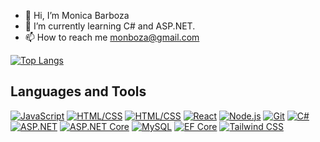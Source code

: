 - 👋 Hi, I’m Monica Barboza
- 🌱 I’m currently learning C# and ASP.NET.
- 📫 How to reach me monboza@gmail.com

<!---
MonBoza/MonBoza is a ✨ special ✨ repository because its `README.md` (this file) appears on your GitHub profile.
You can click the Preview link to take a look at your changes.
--->


[![Top Langs](https://github-readme-stats.vercel.app/api/top-langs/?username=MonBoza&layout=compact)](https://github.com/MonBoza)

## Languages and Tools

 [![JavaScript](https://img.shields.io/badge/-JavaScript-yellow)](https://www.javascript.com/)
 [![HTML/CSS](https://img.shields.io/badge/-HTML%2FCSS-blue)](https://developer.mozilla.org/en-US/docs/Web/HTML) [![HTML/CSS](https://img.shields.io/badge/-CSS3-green)](https://developer.mozilla.org/en-US/docs/Web/CSS)
 [![React](https://img.shields.io/badge/-React-blue)](https://reactjs.org/)
 [![Node.js](https://img.shields.io/badge/-Node.js-green)](https://nodejs.org/)
 [![Git](https://img.shields.io/badge/-Git-black)](https://git-scm.com/)
 [![C#](https://img.shields.io/badge/-C%23-blue)](https://docs.microsoft.com/en-us/dotnet/csharp/)
[![ASP.NET](https://img.shields.io/badge/-ASP.NET-purple)](https://dotnet.microsoft.com/apps/aspnet)
 [![ASP.NET Core](https://img.shields.io/badge/-ASP.NET_Core-orange)](https://dotnet.microsoft.com/apps/aspnet/core)
[![MySQL](https://img.shields.io/badge/-MySQL-blue)](https://www.mysql.com/)
[![EF Core](https://img.shields.io/badge/-EF_Core-green)](https://docs.microsoft.com/en-us/ef/core/)
[![Tailwind CSS](https://img.shields.io/badge/-Tailwind_CSS-blueviolet)](https://tailwindcss.com/)
